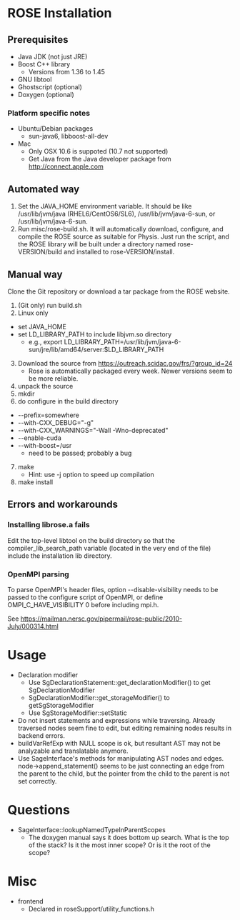 # ROSE Installation

## Prerequisites
* Java JDK (not just JRE)
* Boost C++ library
    * Versions from 1.36 to 1.45
* GNU libtool
* Ghostscript (optional)
* Doxygen (optional)

### Platform specific notes
* Ubuntu/Debian packages
    * sun-java6, libboost-all-dev
* Mac
    * Only OSX 10.6 is suppoted (10.7 not supported)
    * Get Java from the Java developer package from http://connect.apple.com

## Automated way

1. Set the JAVA_HOME environment variable. It should be like /usr/lib/jvm/java (RHEL6/CentOS6/SL6), /usr/lib/jvm/java-6-sun, or /usr/lib/jvm/java-6-sun.
2. Run misc/rose-build.sh. It will automatically download, configure, and compile the ROSE source as suitable for Physis. Just run the script, and the ROSE library will be built under a directory named rose-VERSION/build and installed to rose-VERSION/install. 

## Manual way

Clone the Git repository or download a tar package from the ROSE website.

1. (Git only) run build.sh
2. Linux only
* set JAVA_HOME
* set LD_LIBRARY_PATH to include libjvm.so directory
    * e.g., export LD_LIBRARY_PATH=/usr/lib/jvm/java-6-sun/jre/lib/amd64/server:$LD_LIBRARY_PATH
3. Download the source from https://outreach.scidac.gov/frs/?group_id=24
    * Rose is automatically packaged every week. Newer versions seem
    to be more reliable.
4. unpack the source
5. mkdir <some-build-directory>
6. do configure in the build directory
* --prefix=somewhere
* --with-CXX_DEBUG="-g"
* --with-CXX_WARNINGS="-Wall -Wno-deprecated"
* --enable-cuda
* --with-boost=/usr
    * need to be passed; probably a bug
7. make
    * Hint: use -j option to speed up compilation
8. make install

## Errors and workarounds
### Installing librose.a fails
Edit the top-level libtool on the build directory so that the
compiler_lib_search_path variable (located in the very end of
the file) include the installation lib directory.

### OpenMPI parsing
To parse OpenMPI's header files, option --disable-visibility needs to
be passed to the configure script of OpenMPI, or define
OMPI_C_HAVE_VISIBILITY 0 before including mpi.h.

See https://mailman.nersc.gov/pipermail/rose-public/2010-July/000314.html

# Usage
* Declaration modifier
    * Use SgDeclarationStatement::get_declarationModifier() to get
      SgDeclarationModifier 
    * SgDeclarationModifier::get_storageModifier() to
      getSgStorageModifier
    * Use SgStorageModifier::setStatic
* Do not insert statements and expressions while traversing. Already
  traversed nodes seem fine to edit, but editing remaining nodes
  results in backend errors.
* buildVarRefExp with NULL scope is ok, but resultant AST may not be
  analyzable and translatable anymore.
* Use SageInterface's methods for manipulating AST nodes and
  edges. node->append_statement() seems to be just connecting an edge
  from the parent to the child, but the pointer from the child to the
  parent is not set correctly.

  
# Questions
* SageInterface::lookupNamedTypeInParentScopes
    * The doxygen manual says it does bottom up search. What is the top
    of the stack? Is it the most inner scope? Or is it the root of the
    scope? 

# Misc
* frontend
  * Declared in roseSupport/utility_functions.h
